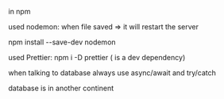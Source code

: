 in npm

used nodemon: when file saved => it will restart the server

npm install --save-dev nodemon

used Prettier: npm i -D prettier  ( is a dev dependency)

when talking to database always use async/await and try/catch

database is in another continent